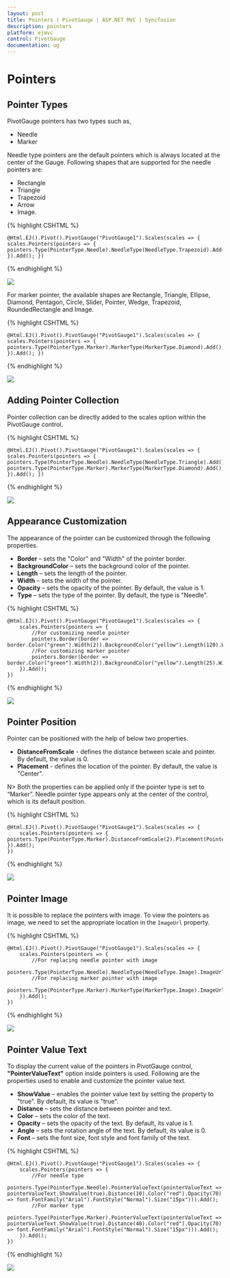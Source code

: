 ```yaml
---
layout: post
title: Pointers | PivotGauge | ASP.NET MVC | Syncfusion
description: pointers
platform: ejmvc
control: PivotGauge
documentation: ug
---
```


# Pointers

## Pointer Types

PivotGauge pointers has two types such as,

* Needle
* Marker

Needle type pointers are the default pointers which is always located at the center of the Gauge. Following shapes that are supported for the needle pointers are:
* Rectangle
* Triangle
* Trapezoid
* Arrow
* Image.

{% highlight CSHTML %}

    @Html.EJ().Pivot().PivotGauge("PivotGauge1").Scales(scales => { scales.Pointers(pointers => { pointers.Type(PointerType.Needle).NeedleType(NeedleType.Trapezoid).Add(); }).Add(); })

{% endhighlight  %}

![](Pointers_images/NeedlePointer.png) 

For marker pointer, the available shapes are Rectangle, Triangle, Ellipse, Diamond, Pentagon, Circle, Slider, Pointer, Wedge, Trapezoid, RoundedRectangle and Image.

{% highlight CSHTML %}

    @Html.EJ().Pivot().PivotGauge("PivotGauge1").Scales(scales => { scales.Pointers(pointers => { pointers.Type(PointerType.Marker).MarkerType(MarkerType.Diamond).Add(); }).Add(); })

{% endhighlight  %}

![](Pointers_images/MarkerPointer.png) 

## Adding Pointer Collection

Pointer collection can be directly added to the scales option within the PivotGauge control. 

{% highlight CSHTML %}

    @Html.EJ().Pivot().PivotGauge("PivotGauge1").Scales(scales => { scales.Pointers(pointers => { pointers.Type(PointerType.Needle).NeedleType(NeedleType.Triangle).Add(); pointers.Type(PointerType.Marker).MarkerType(MarkerType.Diamond).Add(); }).Add(); })

{% endhighlight %}

![](Pointers_images/PointerCollection.png) 

## Appearance Customization

The appearance of the pointer can be customized through the following properties.

* **Border** – sets the "Color" and "Width" of the pointer border.
* **BackgroundColor** – sets the background color of the pointer.
* **Length** – sets the length of the pointer.
* **Width** – sets the width of the pointer.
* **Opacity** – sets the opacity of the pointer.  By default, the value is 1.
* **Type** – sets the type of the pointer.  By default, the type is "Needle".

{% highlight CSHTML %}

    @Html.EJ().Pivot().PivotGauge("PivotGauge1").Scales(scales => {
        scales.Pointers(pointers => { 
            //For customizing needle pointer
            pointers.Border(border => border.Color("green").Width(2)).BackgroundColor("yellow").Length(120).Width(7).Opacity(0.6).Type(PointerType.Needle).NeedleType(NeedleType.Triangle).Add();
            //For customizing marker pointer 
            pointers.Border(border => border.Color("green").Width(2)).BackgroundColor("yellow").Length(25).Width(15).Opacity(0.8).Type(PointerType.Marker).MarkerType(MarkerType.Diamond).Add();
        }).Add();
    })

{% endhighlight %}

![](Pointers_images/AppearanceCustomization.png) 

## Pointer Position

Pointer can be positioned with the help of below two properties.

* **DistanceFromScale** -  defines the distance between scale and pointer. By default, the value is 0.
* **Placement** -  defines the location of the pointer. By default, the value is "Center".

N> Both the properties can be applied only if the pointer type is set to “Marker”. Needle pointer type appears only at the center of the control, which is its default position.

{% highlight CSHTML %}

    @Html.EJ().Pivot().PivotGauge("PivotGauge1").Scales(scales => {
        scales.Pointers(pointers => { pointers.Type(PointerType.Marker).DistanceFromScale(2).Placement(PointerPlacement.Far).Add(); }).Add();
    })

{% endhighlight  %}

![](Pointers_images/PointerPosition.png) 

## Pointer Image

It is possible to replace the pointers with image. To view the pointers as image, we need to set the appropriate location in the `ImageUrl` property.

{% highlight CSHTML %}

    @Html.EJ().Pivot().PivotGauge("PivotGauge1").Scales(scales => {
        scales.Pointers(pointers => {
            //For replacing needle pointer with image        
            pointers.Type(PointerType.Needle).NeedleType(NeedleType.Image).ImageUrl("../image.png").Add();
            //For replacing marker pointer with image        
            pointers.Type(PointerType.Marker).MarkerType(MarkerType.Image).ImageUrl("../image.png").Add();
        }).Add();
    })

{% endhighlight  %}

![](Pointers_images/MarkerPointerWithImage.png)

## Pointer Value Text

To display the current value of the pointers in PivotGauge control, **"PointerValueText"** option inside pointers is used.  Following are the properties used to enable and customize the pointer value text.
 
* **ShowValue** – enables the pointer value text by setting the property to "true". By default, its value is "true".
* **Distance** – sets the distance between pointer and text.
* **Color** – sets the color of the text.
* **Opacity** – sets the opacity of the text. By default, its value is 1.
* **Angle** – sets the rotation angle of the text. By default, its value is 0.
* **Font** – sets the font size, font style and font family of the text.

{% highlight CSHTML %}

    @Html.EJ().Pivot().PivotGauge("PivotGauge1").Scales(scales => {
        scales.Pointers(pointers => {
            //For needle type
            pointers.Type(PointerType.Needle).PointerValueText(pointerValueText => pointerValueText.ShowValue(true).Distance(10).Color("red").Opacity(70).Angle(20).Font(font => font.FontFamily("Arial").FontStyle("Normal").Size("15px"))).Add();
            //For marker type
            pointers.Type(PointerType.Marker).PointerValueText(pointerValueText => pointerValueText.ShowValue(true).Distance(40).Color("red").Opacity(70).Angle(-40).Font(font => font.FontFamily("Arial").FontStyle("Normal").Size("15px"))).Add(); 
        }).Add();
    })

{% endhighlight  %}

![](Pointers_images/PointerValueText.png) 
